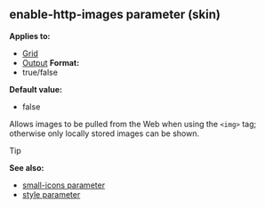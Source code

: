 ## enable-http-images parameter (skin)

<!-- -->
**Applies to:**
+   [Grid](/ref/skin/control/grid.md) 
+   [Output](/ref/skin/control/output.md) <!-- -->
**Format:**
+   true/false
<!-- -->
**Default value:**
+   false


Allows images to be pulled from the Web when using the `<img>`
tag; otherwise only locally stored images can be shown.

> [!TIP] 
> **See also:**
> +   [small-icons parameter](/ref/skin/param/small-icons.md) 
> +   [style parameter](/ref/skin/param/style.md) 